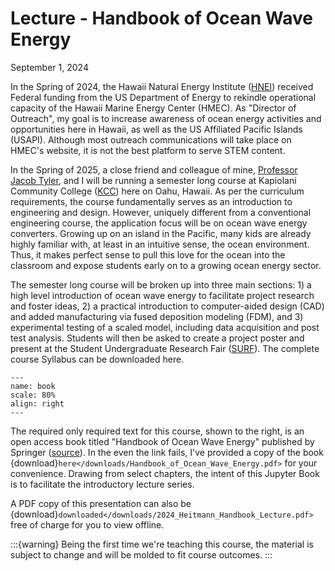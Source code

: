 # Lecture - Handbook of Ocean Wave Energy

September 1, 2024

In the Spring of 2024, the Hawaii Natural Energy Institute ([HNEI](https://www.hnei.hawaii.edu/research/ocean-energy/)) received Federal funding from the US Department of Energy to rekindle operational capacity of the Hawaii Marine Energy Center (HMEC). As "Director of Outreach", my goal is to increase awareness of ocean energy activities and opportunities here in Hawaii, as well as the US Affiliated Pacific Islands (USAPI). Although most outreach communications will take place on HMEC's website, it is not the best platform to serve STEM content.

In the Spring of 2025, a close friend and colleague of mine, [Professor Jacob Tyler](https://www.kapiolani.hawaii.edu/department-directory/ms-dir/), and I will be running a semester long course at Kapiolani Community College ([KCC](https://www.kapiolani.hawaii.edu/)) here on Oahu, Hawaii. As per the curriculum requirements, the course fundamentally serves as an introduction to engineering and design. However, uniquely different from a conventional engineering course, the application focus will be on ocean wave energy converters. Growing up on an island in the Pacific, many kids are already highly familiar with, at least in an intuitive sense, the ocean environment. Thus, it makes perfect sense to pull this love for the ocean into the classroom and expose students early on to a growing ocean energy sector.

The semester long course will be broken up into three main sections: 1) a high level introduction of ocean wave energy to facilitate project research and foster ideas, 2) a practical introduction to computer-aided design (CAD) and added manufacturing via fused deposition modeling (FDM), and 3) experimental testing of a scaled model, including data acquisition and post test analysis. Students will then be asked to create a project poster and present at the Student Undergraduate Research Fair ([SURF](https://kapcc-research.wixsite.com/surf)). The complete course Syllabus can be downloaded here.

```{figure} ./handbook.png
---
name: book
scale: 80%
align: right
---
```
The required only required text for this course, shown to the right, is an open access book titled "Handbook of Ocean Wave Energy" published by Springer ([source](https://link.springer.com/book/10.1007/978-3-319-39889-1)). In the even the link fails, I've provided a copy of the book {download}`here</downloads/Handbook_of_Ocean_Wave_Energy.pdf>` for your convenience. Drawing from select chapters, the intent of this Jupyter Book is to facilitate the introductory lecture series. 


A PDF copy of this presentation can also be {download}`downloaded</downloads/2024_Heitmann_Handbook_Lecture.pdf>` free of charge for you to view offline.

:::{warning}
Being the first time we're teaching this course, the material is subject to change and will be molded to fit course outcomes.
:::
